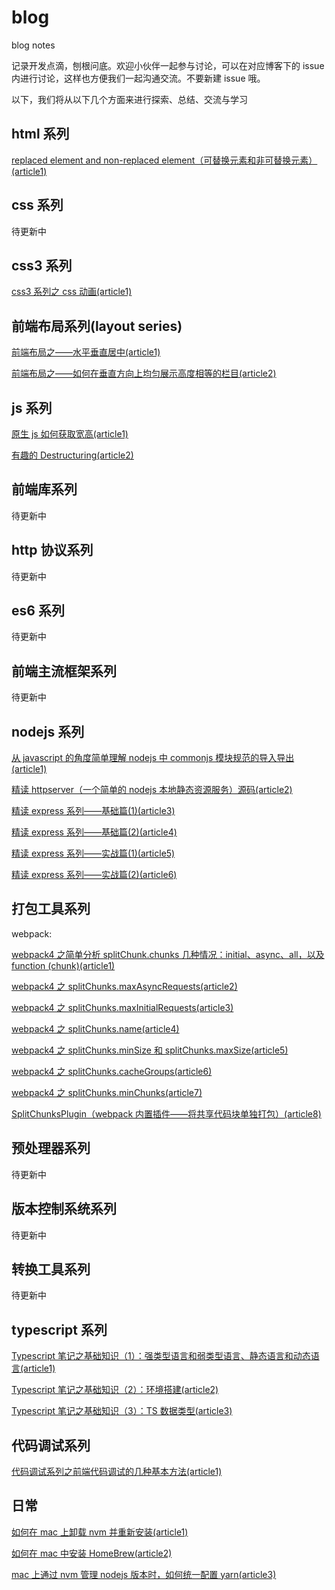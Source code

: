 # blog

blog notes

记录开发点滴，刨根问底。欢迎小伙伴一起参与讨论，可以在对应博客下的 issue 内进行讨论，这样也方便我们一起沟通交流。不要新建 issue 哦。

以下，我们将从以下几个方面来进行探索、总结、交流与学习

## html 系列

[replaced element and non-replaced element（可替换元素和非可替换元素）(article1)](https://github.com/yaodebian/blog/issues/8)

## css 系列

待更新中

## css3 系列

[css3 系列之 css 动画(article1)](https://github.com/yaodebian/blog/issues/1)

## 前端布局系列(layout series)

[前端布局之——水平垂直居中(article1)](https://github.com/yaodebian/blog/issues/3)

[前端布局之——如何在垂直方向上均匀展示高度相等的栏目(article2)](https://github.com/yaodebian/blog/issues/4)

## js 系列

[原生 js 如何获取宽高(article1)](https://github.com/yaodebian/blog/issues/26)

[有趣的 Destructuring(article2)](https://github.com/yaodebian/blog/issues/27)

## 前端库系列

待更新中

## http 协议系列

待更新中

## es6 系列

待更新中

## 前端主流框架系列

待更新中

## nodejs 系列

[从 javascript 的角度简单理解 nodejs 中 commonjs 模块规范的导入导出(article1)](https://github.com/yaodebian/blog/issues/19)

[精读 httpserver（一个简单的 nodejs 本地静态资源服务）源码(article2)](https://github.com/yaodebian/blog/issues/20)

[精读 express 系列——基础篇(1)(article3)](https://github.com/yaodebian/blog/issues/21)

[精读 express 系列——基础篇(2)(article4)](https://github.com/yaodebian/blog/issues/22)

[精读 express 系列——实战篇(1)(article5)](https://github.com/yaodebian/blog/issues/23)

[精读 express 系列——实战篇(2)(article6)](https://github.com/yaodebian/blog/issues/24)

## 打包工具系列

webpack:

[webpack4 之简单分析 splitChunk.chunks 几种情况：initial、async、all，以及 function (chunk)(article1)](https://github.com/yaodebian/blog/issues/9)

[webpack4 之 splitChunks.maxAsyncRequests(article2)](https://github.com/yaodebian/blog/issues/10)

[webpack4 之 splitChunks.maxInitialRequests(article3)](https://github.com/yaodebian/blog/issues/11)

[webpack4 之 splitChunks.name(article4)](https://github.com/yaodebian/blog/issues/12)

[webpack4 之 splitChunks.minSize 和 splitChunks.maxSize(article5)](https://github.com/yaodebian/blog/issues/13)

[webpack4 之 splitChunks.cacheGroups(article6)](https://github.com/yaodebian/blog/issues/14)

[webpack4 之 splitChunks.minChunks(article7)](https://github.com/yaodebian/blog/issues/15)

[SplitChunksPlugin（webpack 内置插件——将共享代码块单独打包）(article8)](https://github.com/yaodebian/blog/issues/16)

## 预处理器系列

待更新中

## 版本控制系统系列

待更新中

## 转换工具系列

待更新中

## typescript 系列

[Typescript 笔记之基础知识（1）：强类型语言和弱类型语言、静态语言和动态语言(article1)](https://github.com/yaodebian/blog/issues/17)

[Typescript 笔记之基础知识（2）：环境搭建(article2)](https://github.com/yaodebian/blog/issues/18)

[Typescript 笔记之基础知识（3）：TS 数据类型(article3)](https://github.com/yaodebian/blog/issues/25)

## 代码调试系列

[代码调试系列之前端代码调试的几种基本方法(article1)](https://github.com/yaodebian/blog/issues/2)

## 日常

[如何在 mac 上卸载 nvm 并重新安装(article1)](https://github.com/yaodebian/blog/issues/5)

[如何在 mac 中安装 HomeBrew(article2)](https://github.com/yaodebian/blog/issues/6)

[mac 上通过 nvm 管理 nodejs 版本时，如何统一配置 yarn(article3)](https://github.com/yaodebian/blog/issues/7)
